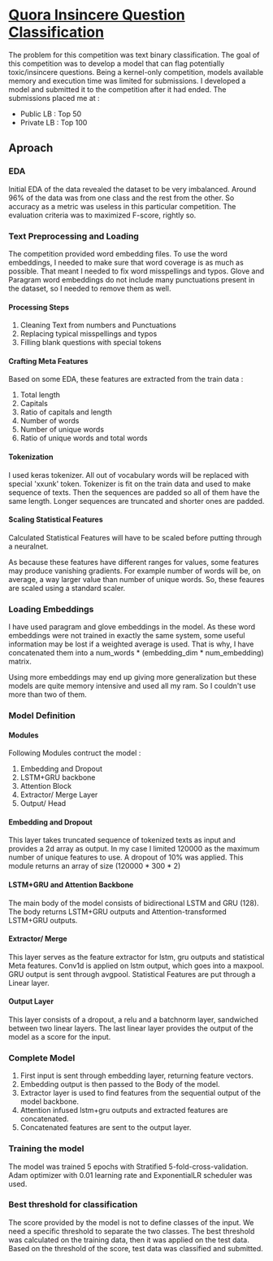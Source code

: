 # [Quora Insincere Question Classification](https://www.kaggle.com/c/quora-insincere-questions-classification)
The problem for this competition was text binary classification. The goal of this competition was to develop a model that can flag potentially toxic/insincere questions. Being a kernel-only competition, models available memory and execution time was limited for submissions. I developed a model and submitted it to the competition after it had ended. The submissions placed me at :

  * Public LB  : Top 50
  * Private LB : Top 100
  

## Aproach
### EDA
Initial EDA of the data revealed the dataset to be very imbalanced. Around 96% of the data was from one class and the rest from the other. So accuracy as a metric was useless in this particular competition. The evaluation criteria was to maximized F-score, rightly so.
### Text Preprocessing and Loading
The competition provided word embedding files. To use the word embeddings, I needed to make sure that word coverage is as much as possible. That meant I needed to fix word misspellings and typos. Glove and Paragram word embeddings do not include many punctuations present in the dataset, so I needed to remove them as well.
#### Processing Steps 

1. Cleaning Text from numbers and Punctuations
2. Replacing typical misspellings and typos
3. Filling blank questions with special tokens
#### Crafting Meta Features
Based on some EDA, these features are extracted from the train data :

1. Total length
2. Capitals
3. Ratio of capitals and length
4. Number of words
5. Number of unique words
6. Ratio of unique words and total words
#### Tokenization 
I used keras tokenizer. All out of vocabulary words will be replaced with special 'xxunk' token. Tokenizer is fit on the train data and used to make sequence of texts. Then the sequences are padded so all of them have the same length. Longer sequences are truncated and shorter ones are padded.
#### Scaling Statistical Features
Calculated Statistical Features will have to be scaled before putting through a neuralnet.

As because these features have different ranges for values, some features may produce vanishing gradients. For example number of words will be, on average, a way larger value than number of unique words. So, these feaures are scaled using a standard scaler.

### Loading Embeddings
I have used paragram and glove embeddings in the model. As these word embeddings were not trained in exactly the same system, some useful information may be lost if a weighted average is used. That is why, I have concatenated them into a num_words * (embedding_dim * num_embedding) matrix.

Using more embeddings may end up giving more generalization but these models are quite memory intensive and used all my ram. So I couldn't use more than two of them.

### Model Definition
#### Modules
Following Modules contruct the model :

1. Embedding and Dropout
2. LSTM+GRU backbone
3. Attention Block
4. Extractor/ Merge Layer
5. Output/ Head

#### Embedding and Dropout
This layer takes truncated sequence of tokenized texts as input and provides a 2d array as output.
In my case I limited 120000 as the maximum number of unique features to use. A dropout of 10% was applied. This module returns an array of size (120000 * 300 * 2)
#### LSTM+GRU and Attention Backbone
The main body of the model consists of bidirectional LSTM and GRU (128).
The body returns LSTM+GRU outputs and Attention-transformed LSTM+GRU outputs.
#### Extractor/ Merge
This layer serves as the feature extractor for lstm, gru outputs and statistical Meta features.
Conv1d is applied on lstm output, which goes into a maxpool. GRU output is sent through avgpool. Statistical Features are put through a Linear layer.
#### Output Layer
This layer consists of a dropout, a relu and a batchnorm layer, sandwiched between two linear layers. The last linear layer provides the output of the model as a score for the input.


### Complete Model

1. First input is sent through embedding layer, returning feature vectors.
2. Embedding output is then passed to the Body of the model.
3. Extractor layer is used to find features from the sequential output of the model backbone.
4. Attention infused lstm+gru outputs and extracted features are concatenated.
5. Concatenated features are sent to the output layer.

### Training the model
The model was trained 5 epochs with Stratified 5-fold-cross-validation. Adam optimizer with 0.01 learning rate and ExponentialLR scheduler was used.

### Best threshold for classification
The score provided by the model is not to define classes of the input. We need a specific threshold to separate the two classes. The best threshold was calculated on the training data, then it was applied on the test data. Based on the threshold of the score, test data was classified and submitted.
